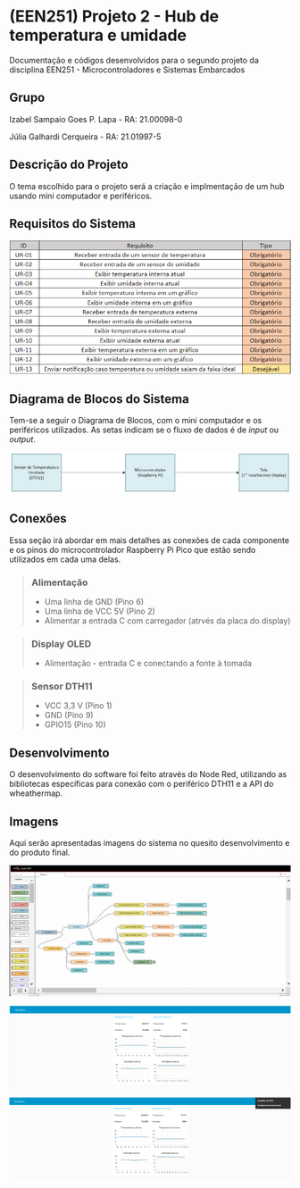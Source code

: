 # (EEN251) Projeto 2 - Hub de temperatura e umidade
Documentação e códigos desenvolvidos para o segundo projeto da disciplina EEN251 - Microcontroladores e Sistemas Embarcados

## Grupo
Izabel Sampaio Goes P. Lapa - RA: 21.00098-0

Júlia Galhardi Cerqueira - RA: 21.01997-5

## Descrição do Projeto
O tema escolhido para o projeto será a criação e implmentação de um hub usando mini computador e periféricos.

## Requisitos do Sistema
![Tabela de Requisitos](/imagens/Tabela_Requisitos.png "Tabela de Requisitos do Sistema Proposto")

## Diagrama de Blocos do Sistema
Tem-se a seguir o Diagrama de Blocos, com o mini computador e os periféricos utilizados. As setas indicam se o fluxo de dados é de *input* ou *output*.

![Diagrama de Blocos](/imagens/Diagrama_Blocos.png "Primeira versão do Diagrama de Blocos do Sistema")

## Conexões
Essa seção irá abordar em mais detalhes as conexões de cada componente e os pinos do microcontrolador Raspberry Pi Pico que estão sendo utilizados em cada uma delas.

> ### Alimentação
> - Uma linha de GND (Pino 6)
> - Uma linha de VCC 5V (Pino 2)
> - Alimentar a entrada C com carregador (atrvés da placa do display)

> ### Display OLED
> - Alimentação - entrada C e conectando a fonte à tomada

> ### Sensor DTH11
> - VCC 3,3 V (Pino 1)
> - GND (Pino 9)
> - GPIO15 (Pino 10)

## Desenvolvimento
O desenvolvimento do software foi feito através do Node Red, utilizando as bibliotecas específicas para conexão com o periférico DTH11 e a API do wheathermap.

## Imagens
Aqui serão apresentadas imagens do sistema no quesito desenvolvimento e do produto final.

![Programação no Node Red](/imagens/Programa_Node_Red.png "Visão geral da progreamação no Nore Red")

![Tela Medições](/imagens/Tela_Medicoes.png "Tela de Medições")

![Tela Medições - Warning](/imagens/Tela_Medicoes_warning.png "Tela de Medições com warning")

